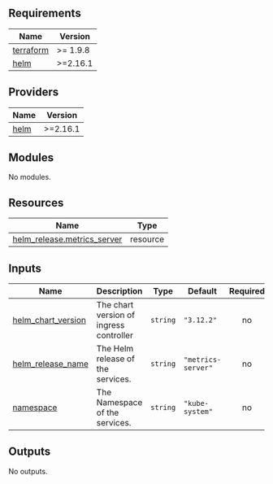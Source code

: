 <!-- BEGIN_TF_DOCS -->

## Requirements

| Name                                                                      | Version  |
|---------------------------------------------------------------------------|----------|
| <a name="requirement_terraform"></a> [terraform](#requirement\_terraform) | >= 1.9.8 |
| <a name="requirement_helm"></a> [helm](#requirement\_helm)                | >=2.16.1 |

## Providers

| Name                                                 | Version  |
|------------------------------------------------------|----------|
| <a name="provider_helm"></a> [helm](#provider\_helm) | >=2.16.1 |

## Modules

No modules.

## Resources

| Name                                                                                                                | Type     |
|---------------------------------------------------------------------------------------------------------------------|----------|
| [helm_release.metrics_server](https://registry.terraform.io/providers/hashicorp/helm/latest/docs/resources/release) | resource |

## Inputs

| Name                                                                                         | Description                             | Type     | Default            | Required |
|----------------------------------------------------------------------------------------------|-----------------------------------------|----------|--------------------|:--------:|
| <a name="input_helm_chart_version"></a> [helm\_chart\_version](#input\_helm\_chart\_version) | The chart version of ingress controller | `string` | `"3.12.2"`         |    no    |
| <a name="input_helm_release_name"></a> [helm\_release\_name](#input\_helm\_release\_name)    | The Helm release of the services.       | `string` | `"metrics-server"` |    no    |
| <a name="input_namespace"></a> [namespace](#input\_namespace)                                | The Namespace of the services.          | `string` | `"kube-system"`    |    no    |

## Outputs

No outputs.
<!-- END_TF_DOCS -->